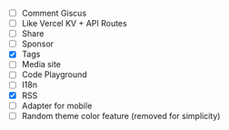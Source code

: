 - [ ] Comment Giscus
- [ ] Like Vercel KV + API Routes
- [ ] Share
- [ ] Sponsor
- [x] Tags
- [ ] Media site
- [ ] Code Playground
- [ ] I18n
- [x] RSS
- [ ] Adapter for mobile
- [ ] Random theme color feature (removed for simplicity)
